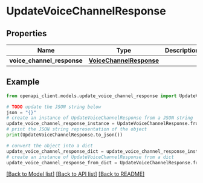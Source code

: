# UpdateVoiceChannelResponse


## Properties

Name | Type | Description | Notes
------------ | ------------- | ------------- | -------------
**voice_channel_response** | [**VoiceChannelResponse**](VoiceChannelResponse.md) |  | 

## Example

```python
from openapi_client.models.update_voice_channel_response import UpdateVoiceChannelResponse

# TODO update the JSON string below
json = "{}"
# create an instance of UpdateVoiceChannelResponse from a JSON string
update_voice_channel_response_instance = UpdateVoiceChannelResponse.from_json(json)
# print the JSON string representation of the object
print(UpdateVoiceChannelResponse.to_json())

# convert the object into a dict
update_voice_channel_response_dict = update_voice_channel_response_instance.to_dict()
# create an instance of UpdateVoiceChannelResponse from a dict
update_voice_channel_response_from_dict = UpdateVoiceChannelResponse.from_dict(update_voice_channel_response_dict)
```
[[Back to Model list]](../README.md#documentation-for-models) [[Back to API list]](../README.md#documentation-for-api-endpoints) [[Back to README]](../README.md)


